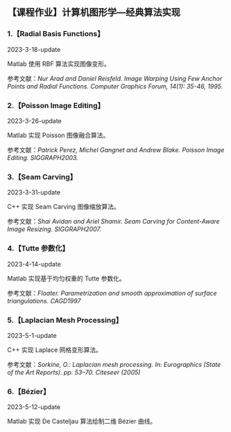 ## **【课程作业】计算机图形学—经典算法实现**

### **1.【Radial Basis Functions】**

2023-3-18-update

Matlab 使用 RBF 算法实现图像变形。

参考文献：*Nur Arad and Daniel Reisfeld. Image Warping Using Few Anchor Points and Radial Functions. Computer Graphics Forum, 14(1): 35-46, 1995.*

### **2.【Poisson Image Editing】**

2023-3-26-update

Matlab 实现 Poisson 图像融合算法。

参考文献：*Patrick Perez, Michel Gangnet and Andrew Blake. Poisson Image Editing. SIGGRAPH2003.*

### **3.【Seam Carving】**

2023-3-31-update

C++ 实现 Seam Carving 图像缩放算法。

参考文献：*Shai Avidan and Ariel Shamir. Seam Carving for Content-Aware Image Resizing. SIGGRAPH2007.*

### **4.【Tutte 参数化】**

2023-4-14-update

Matlab 实现基于均匀权重的 Tutte 参数化。

参考文献：*Floater. Parametrization and smooth approximation of surface triangulations. CAGD1997*

### **5.【Laplacian Mesh Processing】**

2023-5-1-update

C++ 实现 Laplace 网格变形算法。

参考文献：*Sorkine, O.: Laplacian mesh processing. In: Eurographics (State of the Art Reports). pp. 53–70. Citeseer (2005)*

### **6.【Bézier】**

2023-5-12-update

Matlab 实现 De Casteljau 算法绘制二维 Bézier 曲线。